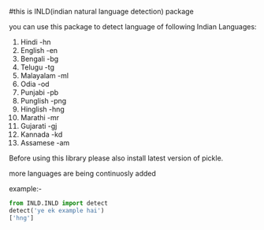 #this is INLD(indian natural language detection) package

you can use this package to detect language of following Indian Languages:
1. Hindi	-hn
2. English  -en
3. Bengali  -bg
4. Telugu   -tg
5. Malayalam -ml
6. Odia		 -od
7. Punjabi	 -pb
8. Punglish	 -png
9. Hinglish	 -hng
10. Marathi  -mr
11. Gujarati -gj
12. Kannada  -kd
13. Assamese -am

Before using this library please also install latest version of pickle.

more languages are being continuosly added

example:-
```python
from INLD.INLD import detect
detect('ye ek example hai')
['hng']
```
